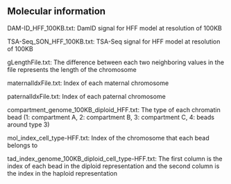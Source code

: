 ## Molecular information

DAM-ID_HFF_100KB.txt: DamID signal for HFF model at resolution of 100KB

TSA-Seq_SON_HFF_100KB.txt: TSA-Seq signal for HFF model at resolution of 100KB

gLengthFile.txt: The difference between each two neighboring values in the file represents the length of the chromosome

maternalIdxFile.txt: Index of each maternal chromosome

paternalIdxFile.txt: Index of each paternal chromosome

compartment_genome_100KB_diploid_HFF.txt: The type of each chromatin bead (1: compartment A, 2: compartment B, 3: compartment C, 4: beads around type 3)

mol_index_cell_type-HFF.txt: Index of the chromosome that each bead belongs to

tad_index_genome_100KB_diploid_cell_type-HFF.txt: The first column is the index of each bead in the diploid representation and the second column is the index in the haploid representation
